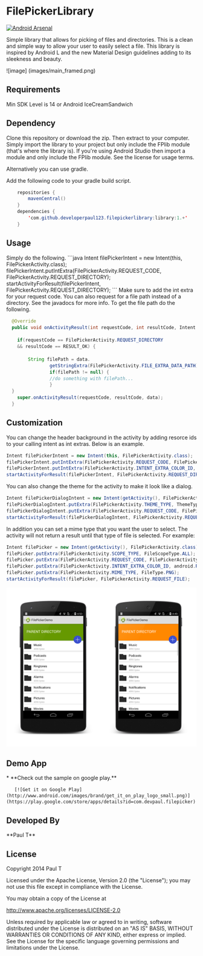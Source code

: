 FilePickerLibrary
=================

[![Android Arsenal](http://img.shields.io/badge/Android%20Arsenal-FilePickerLibrary-blue.svg?style=flat)](http://android-arsenal.com/details/1/785)

Simple library that allows for picking of files and directories. This is a clean and simple way to allow your user to easily select a file. This library is inspired by Android L and the new Material Design guidelines adding to its sleekness and beauty.


![image] (images/main_framed.png)

<h2>Requirements</h2>
Min SDK Level is 14 or Android IceCreamSandwich

<h2>Dependency</h2>

Clone this repository or download the zip. Then extract to your computer. Simply import the library to your project but only include the FPlib module (that's where the library is). If you're using Android Studio then import a module and only include the FPlib module. See the license for usage terms.

Alternatively you can use gradle.

Add the following code to your gradle build script.
````java
	repositories {
		mavenCentral()
	}
	dependencies {
	  	'com.github.developerpaul123.filepickerlibrary:library:1.+'
	}
  ````

<h2>Usage</h2>
Simply do the following.
```java
Intent filePickerIntent = new Intent(this, FilePickerActivity.class);
filePickerIntent.putIntExtra(FilePickerActivity.REQUEST_CODE, FilePickerActivity.REQUEST_DIRECTORY);
startActivityForResult(filePickerIntent, FilePickerActivity.REQUEST_DIRECTORY); 
```
Make sure to add the int extra for your request code. You can also request for a file path instead of a directory. See the javadocs for more info. To get the file path do the following.

```java
  @Override
  public void onActivityResult(int requestCode, int resultCode, Intent data) {

    if(requestCode == FilePickerActivity.REQUEST_DIRECTORY 
    && resultCode == RESULT_OK) {
    
        String filePath = data.
                getStringExtra(FilePickerActivity.FILE_EXTRA_DATA_PATH);
                if(filePath != null) {
                //do something with filePath...
                }
  }
    super.onActivityResult(requestCode, resultCode, data);
  }
```

<h2>Customization</h2>
You can change the header background in the activity by adding resorce ids to your calling intent as int extras. Below is an example.

```java
Intent filePickerIntent = new Intent(this, FilePickerActivity.class);
filePickerIntent.putIntExtra(FilePickerActivity.REQUEST_CODE, FilePickerActivity.REQUEST_DIRECTORY);
filePickerIntent.putIntExtra(FilePickerActivity.INTENT_EXTRA_COLOR_ID, R.color.myColor);
startActivityForResult(filePickerIntent, FilePickerActivity.REQUEST_DIRECTORY); 
```
You can also change the theme for the activity to make it look like a dialog.
```java
Intent filePickerDialogIntent = new Intent(getActivity(), FilePickerActivity.class);
filePickerDialogIntent.putExtra(FilePickerActivity.THEME_TYPE, ThemeType.DIALOG);
filePickerDialogIntent.putExtra(FilePickerActivity.REQUEST_CODE, FilePickerActivity.REQUEST_FILE);
startActivityForResult(filePickerDialogIntent, FilePickerActivity.REQUEST_FILE);
```
In addition you can set a mime type that you want the user to select. The activity will not return a result until that type of file is selected. For example: 

```java
Intent filePicker = new Intent(getActivity(), FilePickerActivity.class);
filePicker.putExtra(FilePickerActivity.SCOPE_TYPE, FileScopeType.ALL);
filePicker.putExtra(FilePickerActivity.REQUEST_CODE, FilePickerActivity.REQUEST_FILE);
filePicker.putExtra(FilePickerActivity.INTENT_EXTRA_COLOR_ID, android.R.color.holo_green_dark);
filePicker.putExtra(FilePickerActivity.MIME_TYPE, FileType.PNG);
startActivityForResult(filePicker, FilePickerActivity.REQUEST_FILE);
```
![image](images/custom_main_framed.png)


                    

<h2>Demo App</h2>
* **Check out the sample on google play.**

       [![Get it on Google Play](http://www.android.com/images/brand/get_it_on_play_logo_small.png)](https://play.google.com/store/apps/details?id=com.devpaul.filepicker)
       
<h2>Developed By</h2>
**Paul T**

<h2>License</h2>

Copyright 2014 Paul T

Licensed under the Apache License, Version 2.0 (the "License"); you may not use this file except in compliance with the License.

You may obtain a copy of the License at

http://www.apache.org/licenses/LICENSE-2.0

Unless required by applicable law or agreed to in writing, software distributed under the License is distributed on an "AS IS" BASIS, WITHOUT WARRANTIES OR CONDITIONS OF ANY KIND, either express or implied. See the License for the specific language governing permissions and limitations under the License.
